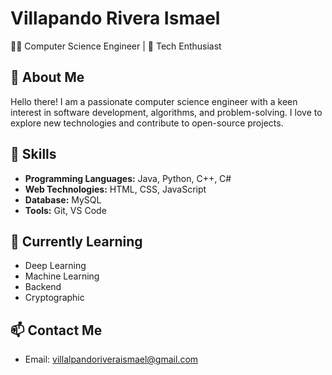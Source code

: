# Villapando Rivera Ismael

👨‍💻 Computer Science Engineer | 🚀 Tech Enthusiast

## 📌 About Me

Hello there! I am a passionate computer science engineer with a keen interest in software development, algorithms, and problem-solving. I love to explore new technologies and contribute to open-source projects.

## 🚀 Skills

- **Programming Languages:** Java, Python, C++, C#
- **Web Technologies:** HTML, CSS, JavaScript
- **Database:** MySQL
- **Tools:** Git, VS Code

## 🌱 Currently Learning

- Deep Learning
- Machine Learning
- Backend
- Cryptographic

## 📫 Contact Me

-  Email: villalpandoriveraismael@gmail.com

<!--
**ismaelvr1999/ismaelvr1999** is a ✨ _special_ ✨ repository because its `README.md` (this file) appears on your GitHub profile.

Here are some ideas to get you started:

- 🔭 I’m currently working on ...
- 🌱 I’m currently learning ...
- 👯 I’m looking to collaborate on ...
- 🤔 I’m looking for help with ...
- 💬 Ask me about ...
- 📫 How to reach me: ...
- 😄 Pronouns: ...
- ⚡ Fun fact: ...
-->
